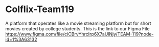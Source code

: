 # Colflix-Team119
A platform that operates like a movie streaming platform but for short movies created by college students.
This is the link to our Figma File                                                                                                https://www.figma.com/file/ciCBrvYhrcIrp6X7aUlNjy/TEAM-119?node-id=1%3A63132
